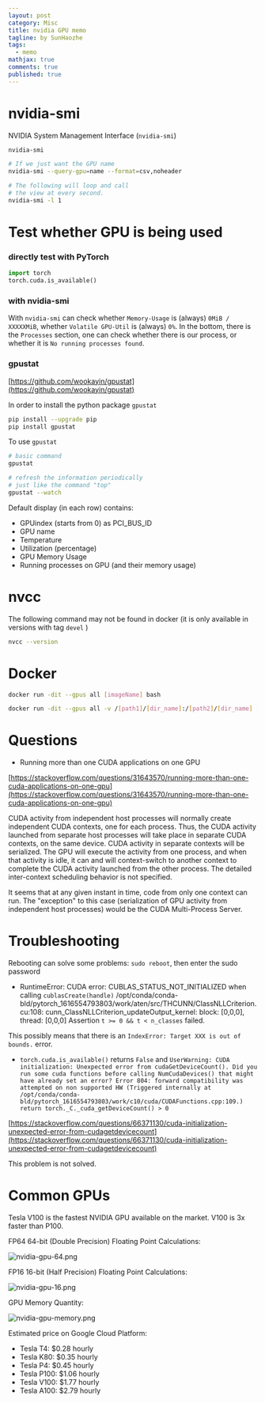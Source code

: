 ```yaml
---
layout: post
category: Misc     
title: nvidia GPU memo  
tagline: by SunHaozhe
tags: 
  - memo
mathjax: true
comments: true
published: true
---
```


# nvidia-smi

NVIDIA System Management Interface (`nvidia-smi`) 

```zsh
nvidia-smi

# If we just want the GPU name
nvidia-smi --query-gpu=name --format=csv,noheader

# The following will loop and call 
# the view at every second. 
nvidia-smi -l 1
```

# Test whether GPU is being used

### directly test with PyTorch

```python
import torch
torch.cuda.is_available()
```

### with nvidia-smi

With `nvidia-smi` can check whether `Memory-Usage` is (always) `0MiB / XXXXXMiB`, whether `Volatile GPU-Util` is (always) `0%`. In the bottom, there is the `Processes` section, one can check whether there is our process, or whether it is `No running processes found`.



### gpustat

[https://github.com/wookayin/gpustat](https://github.com/wookayin/gpustat)

In order to install the python package `gpustat`

```bash
pip install --upgrade pip
pip install gpustat
```

To use `gpustat`

```bash
# basic command
gpustat

# refresh the information periodically 
# just like the command "top"
gpustat --watch
```

Default display (in each row) contains:
* GPUindex (starts from 0) as PCI_BUS_ID
* GPU name
* Temperature
* Utilization (percentage)
* GPU Memory Usage
* Running processes on GPU (and their memory usage)


# nvcc

The following command may not be found in docker (it is only available in versions with tag `devel` )

```bash
nvcc --version
```

# Docker

```bash
docker run -dit --gpus all [imageName] bash

docker run -dit --gpus all -v /[path1]/[dir_name]:/[path2]/[dir_name] [imageName] bash
```


# Questions

* Running more than one CUDA applications on one GPU

[https://stackoverflow.com/questions/31643570/running-more-than-one-cuda-applications-on-one-gpu](https://stackoverflow.com/questions/31643570/running-more-than-one-cuda-applications-on-one-gpu)

CUDA activity from independent host processes will normally create independent CUDA contexts, one for each process. Thus, the CUDA activity launched from separate host processes will take place in separate CUDA contexts, on the same device. CUDA activity in separate contexts will be serialized. The GPU will execute the activity from one process, and when that activity is idle, it can and will context-switch to another context to complete the CUDA activity launched from the other process. The detailed inter-context scheduling behavior is not specified. 

It seems that at any given instant in time, code from only one context can run. The "exception" to this case (serialization of GPU activity from independent host processes) would be the CUDA Multi-Process Server.


# Troubleshooting

Rebooting can solve some problems: `sudo reboot`, then enter the sudo password

* RuntimeError: CUDA error: CUBLAS_STATUS_NOT_INITIALIZED when calling `cublasCreate(handle)` /opt/conda/conda-bld/pytorch_1616554793803/work/aten/src/THCUNN/ClassNLLCriterion.cu:108: cunn_ClassNLLCriterion_updateOutput_kernel: block: [0,0,0], thread: [0,0,0] Assertion `t >= 0 && t < n_classes` failed.

This possibly means that there is an `IndexError: Target XXX is out of bounds.` error. 


* `torch.cuda.is_available()` returns `False` and `UserWarning: CUDA initialization: Unexpected error from cudaGetDeviceCount(). Did you run some cuda functions before calling NumCudaDevices() that might have already set an error? Error 804: forward compatibility was attempted on non supported HW (Triggered internally at  /opt/conda/conda-bld/pytorch_1616554793803/work/c10/cuda/CUDAFunctions.cpp:109.)
  return torch._C._cuda_getDeviceCount() > 0`


[https://stackoverflow.com/questions/66371130/cuda-initialization-unexpected-error-from-cudagetdevicecount](https://stackoverflow.com/questions/66371130/cuda-initialization-unexpected-error-from-cudagetdevicecount)

This problem is not solved.


# Common GPUs



Tesla V100 is the fastest NVIDIA GPU available on the market. V100 is 3x faster than P100. 

FP64 64-bit (Double Precision) Floating Point Calculations:

![nvidia-gpu-64.png](/blogs/assets/images/blog/nvidia-gpu-64.png)

FP16 16-bit (Half Precision) Floating Point Calculations:

![nvidia-gpu-16.png](/blogs/assets/images/blog/nvidia-gpu-16.png)

GPU Memory Quantity:

![nvidia-gpu-memory.png](/blogs/assets/images/blog/nvidia-gpu-memory.png)


Estimated price on Google Cloud Platform:
* Tesla T4: $0.28 hourly
* Tesla K80: $0.35 hourly
* Tesla P4: $0.45 hourly
* Tesla P100: $1.06 hourly
* Tesla V100: $1.77 hourly
* Tesla A100: $2.79 hourly

